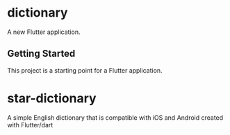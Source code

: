 
# dictionary

A new Flutter application.

## Getting Started

This project is a starting point for a Flutter application.

# star-dictionary
A simple English dictionary that is compatible with iOS and Android created with Flutter/dart 
>>>>>>> 

